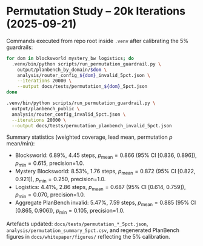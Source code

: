 # Permutation Study – 20k Iterations (2025-09-21)

Commands executed from repo root inside `.venv` after calibrating the 5% guardrails:

```bash
for dom in blocksworld mystery_bw logistics; do
  .venv/bin/python scripts/run_permutation_guardrail.py \
    output/planbench_by_domain/$dom \
    analysis/router_config_${dom}_invalid_5pct.json \
    --iterations 20000 \
    --output docs/tests/permutation_${dom}_5pct.json
done

.venv/bin/python scripts/run_permutation_guardrail.py \
  output/planbench_public \
  analysis/router_config_invalid_5pct.json \
  --iterations 20000 \
  --output docs/tests/permutation_planbench_invalid_5pct.json
```

Summary statistics (weighted coverage, lead mean, permutation $p$ mean/min):

- Blocksworld: 6.89%, 4.45 steps, $p_\text{mean}=0.866$ (95% CI [0.836, 0.896]), $p_\text{min}=0.615$, precision=1.0.
- Mystery Blocksworld: 8.53%, 1.76 steps, $p_\text{mean}=0.872$ (95% CI [0.822, 0.921]), $p_\text{min}=0.250$, precision=1.0.
- Logistics: 4.41%, 2.86 steps, $p_\text{mean}=0.687$ (95% CI [0.614, 0.759]), $p_\text{min}=0.070$, precision=1.0.
- Aggregate PlanBench invalid: 5.47%, 7.59 steps, $p_\text{mean}=0.885$ (95% CI [0.865, 0.906]), $p_\text{min}=0.105$, precision=1.0.

Artefacts updated: `docs/tests/permutation_*_5pct.json`, `analysis/permutation_summary_5pct.csv`, and regenerated PlanBench figures in `docs/whitepaper/figures/` reflecting the 5% calibration.
